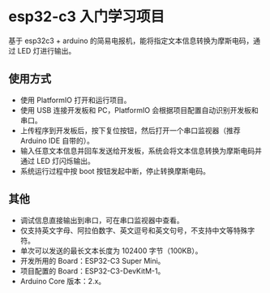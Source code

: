 # esp32-c3 入门学习项目

基于 esp32c3 + arduino 的简易电报机，能将指定文本信息转换为摩斯电码，通过 LED 灯进行输出。

## 使用方式

- 使用 PlatformIO 打开和运行项目。
- 使用 USB 连接开发板和 PC，PlatformIO 会根据项目配置自动识别开发板和串口。
- 上传程序到开发板后，按下复位按钮，然后打开一个串口监视器（推荐 Arduino IDE 自带的）。
- 输入任意文本信息并回车发送给开发板，系统会将文本信息转换为摩斯电码并通过 LED 灯闪烁输出。
- 系统运行过程中按 boot 按钮发起中断，停止转换摩斯电码。

## 其他

- 调试信息直接输出到串口，可在串口监视器中查看。
- 仅支持英文字母、阿拉伯数字、英文逗号和英文句号，不支持中文等特殊字符。
- 单次可以发送的最长文本长度为 102400 字节（100KB）。
- 开发所用的 Board：ESP32-C3 Super Mini。
- 项目配置的 Board：ESP32-C3-DevKitM-1。
- Arduino Core 版本：2.x。
